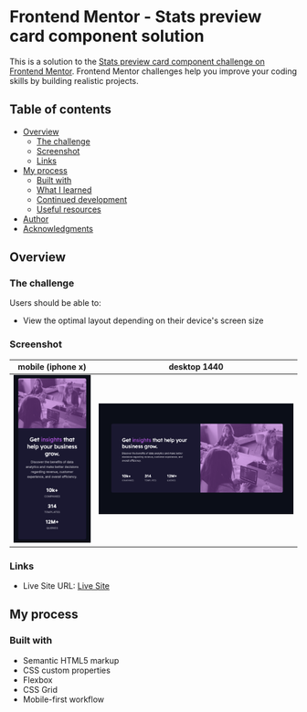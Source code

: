 # Frontend Mentor - Stats preview card component solution

This is a solution to the [Stats preview card component challenge on Frontend Mentor](https://www.frontendmentor.io/challenges/stats-preview-card-component-8JqbgoU62). Frontend Mentor challenges help you improve your coding skills by building realistic projects. 

## Table of contents

- [Overview](#overview)
  - [The challenge](#the-challenge)
  - [Screenshot](#screenshot)
  - [Links](#links)
- [My process](#my-process)
  - [Built with](#built-with)
  - [What I learned](#what-i-learned)
  - [Continued development](#continued-development)
  - [Useful resources](#useful-resources)
- [Author](#author)
- [Acknowledgments](#acknowledgments)


## Overview

### The challenge

Users should be able to:

- View the optimal layout depending on their device's screen size

### Screenshot

mobile (iphone x)        |  desktop 1440
:-------------------------:|:-------------------------:
![mobile-ss](screenshot-mobile.png) |  ![desktop](screenshot-web.png)


### Links

- Live Site URL: [Live Site](https://ttttristan.github.io/stats-preview-card-component-main)

## My process

### Built with

- Semantic HTML5 markup
- CSS custom properties
- Flexbox
- CSS Grid
- Mobile-first workflow


